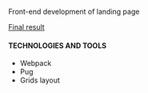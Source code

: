 <p>Front-end development of landing page</p>
<a href="https://lastavenka.github.io/take/build/index.html" target="_blank">Final result</a>

<h4>TECHNOLOGIES AND TOOLS</h4>
<ul>
  <li>Webpack</li>
  <li>Pug</li>
  <li>Grids layout</li>
</ul>
